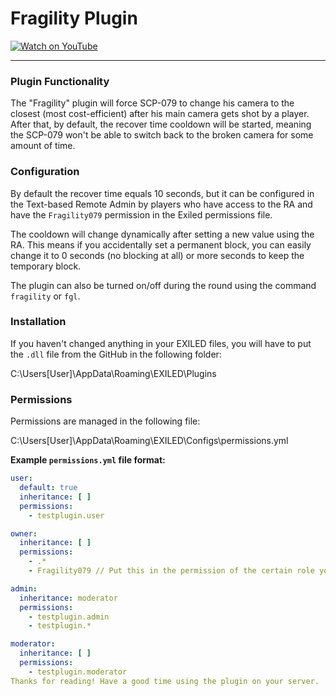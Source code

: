 # Fragility Plugin
[![Watch on YouTube](https://img.youtube.com/vi/7QWodQAnxaE/hqdefault.jpg)](https://youtu.be/7QWodQAnxaE?si=VnAlIxtXh0CW00Jx)
***
### Plugin Functionality
The "Fragility" plugin will force SCP-079 to change his camera to the closest (most cost-efficient) after his main camera gets shot by a player. After that, by default, the recover time cooldown will be started, meaning the SCP-079 won't be able to switch back to the broken camera for some amount of time.

### Configuration
By default the recover time equals 10 seconds, but it can be configured in the Text-based Remote Admin by players who have access to the RA and have the `Fragility079` permission in the Exiled permissions file.

The cooldown will change dynamically after setting a new value using the RA. This means if you accidentally set a permanent block, you can easily change it to 0 seconds (no blocking at all) or more seconds to keep the temporary block.

The plugin can also be turned on/off during the round using the command `fragility` or `fgl`.

### Installation
If you haven't changed anything in your EXILED files, you will have to put the `.dll` file from the GitHub in the following folder:

C:\Users\[User]\AppData\Roaming\EXILED\Plugins


### Permissions
Permissions are managed in the following file:

C:\Users\[User]\AppData\Roaming\EXILED\Configs\permissions.yml


**Example `permissions.yml` file format:**
```yaml
user:
  default: true
  inheritance: [ ]
  permissions:
    - testplugin.user

owner:
  inheritance: [ ]
  permissions:
    - .*
    - Fragility079 // Put this in the permission of the certain role you would like to have access to the Fragility config via the RA.

admin:
  inheritance: moderator
  permissions:
    - testplugin.admin
    - testplugin.*

moderator:
  inheritance: [ ]
  permissions:
    - testplugin.moderator
Thanks for reading! Have a good time using the plugin on your server.
